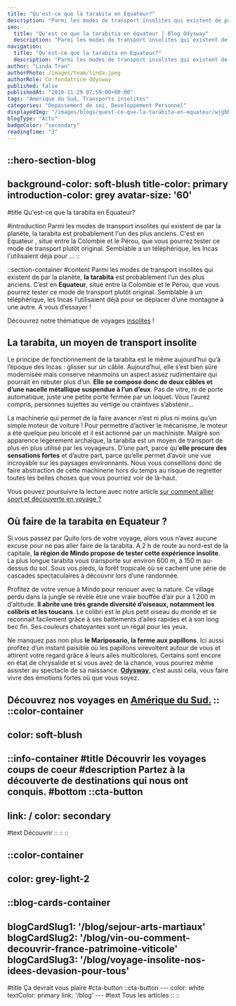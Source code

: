 ```yaml
---
title: "Qu'est-ce que la tarabita en Equateur?"
description: "Parmi les modes de transport insolites qui existent de par la planète, la tarabita est probablement l'un des plus anciens. C'est en Equateur , situe entre la Colombie et le Pérou, que vous pourrez tester ce mode de transport plutôt original. Semblable a un téléphérique, les Incas l'utilisaient déjà pour ..."
seo:
  title: "Qu'est ce que la tarabitia en équateur | Blog Odysway"
  description: "Parmi les modes de transport insolites qui existent de par la planete, la tarabita est probablement l'un des plus anciens."
navigation:
  title: "Qu'est-ce que la tarabita en Equateur?"
  description: "Parmi les modes de transport insolites qui existent de par la planète, la tarabita est probablement l'un des plus anciens. C'est en Equateur , situe entre la Colombie et le Pérou, que vous pourrez tester ce mode de transport plutôt original. Semblable a un téléphérique, les Incas l'utilisaient déjà pour ..."
author: "Linda Tran"
authorPhoto: /images/team/linda.jpeg
authorRole: Co-fondatrice Odysway
published: false
publishedAt: "2018-11-29 07:59:00+00:00"
tags: "Amerique du Sud, Transports insolites"
categories: "Depassement de soi, Developpement Personnel"
displayedImg: "/images/blogs/quest-ce-que-la-tarabita-en-equateur/wjgbNs6TSa6hAfBnw0xW.jpg"
blogType: "Actu"
badgeColor: "secondary"
readingTime: "3"
---
```


::hero-section-blog
---
background-color: soft-blush
title-color: primary
introduction-color: grey
avatar-size: '60'
---
#title
Qu'est-ce que la tarabita en Equateur?

#introduction
Parmi les modes de transport insolites qui existent de par la planète, la tarabita est probablement l'un des plus anciens. C'est en Equateur , situe entre la Colombie et le Pérou, que vous pourrez tester ce mode de transport plutôt original. Semblable a un téléphérique, les Incas l'utilisaient déjà pour ...
::

::section-container
#content
Parmi les modes de transport insolites qui existent de par la planète, **la tarabita** est probablement l’un des plus anciens. C’est en **Equateur**, situé entre la Colombie et le Pérou, que vous pourrez tester ce mode de transport plutôt original. Semblable à un téléphérique, les Incas l’utilisaient déjà pour se déplacer d’une montagne à une autre. A vous d’essayer !

Découvrez notre thématique de voyages [insolites](https://odysway.com/thematiques/voyage-insolite) !

## La tarabita, un moyen de transport insolite

Le principe de fonctionnement de la tarabita est le même aujourd’hui qu’à l’époque des Incas : glisser sur un câble. Aujourd’hui, elle s’est bien sûre modernisée mais conserve néanmoins un aspect assez rudimentaire qui pourrait en rebuter plus d’un. **Elle se compose donc de deux câbles et d’une nacelle métallique suspendue à l’un d’eux**. Pas de vitre, ni de porte automatique, juste une petite porte fermée par un loquet. Vous l’aurez compris, personnes sujettes au vertige ou craintives s’abstenir…

La machinerie qui permet de la faire avancer n’est ni plus ni moins qu’un simple moteur de voiture ! Pour permettre d’activer le mécanisme, le moteur a été quelque peu bricolé et il est actionné par un machiniste. Malgré son apparence légèrement archaïque, la tarabita est un moyen de transport de plus en plus utilisé par les voyageurs. D’une part, parce qu’**elle procure des sensations fortes** et d’autre part, parce qu’elle permet d’avoir une vue incroyable sur les paysages environnants. Nous vous conseillons donc de faire abstraction de cette machinerie hors du temps au risque de regretter toutes les belles choses que vous pourriez voir de là-haut.

Vous pouvez poursuivre la lecture avec notre article [sur comment allier sport et découverte en voyage ?](https://odysway.com/sport-decouverte-voyage)

## Où faire de la tarabita en Equateur ?

Si vous passez par Quito lors de votre voyage, alors vous n’avez aucune excuse pour ne pas aller faire de la tarabita. A 2 h de route au nord-est de la capitale, **la région de Mindo propose de tester cette expérience insolite**. La plus longue tarabita vous transporte sur environ 600 m, à 150 m au-dessus du sol. Sous vos pieds, la forêt tropicale où se cachent une série de cascades spectaculaires à découvrir lors d’une randonnée.

Profitez de votre venue à Mindo pour renouer avec la nature. Ce village perdu dans la jungle se révèle être une vraie bouffée d’air pur à 1 200 m d’altitude. **Il abrite une très grande diversité d’oiseaux, notamment les colibris et les toucans**. Le colibri est le plus petit oiseau du monde et se reconnait facilement grâce à ses battements d’ailes rapides et à son long bec fin. Ses couleurs chatoyantes sont un régal pour les yeux.

Ne manquez pas non plus **le Mariposario, la ferme aux papillons**. Ici aussi profitez d’un instant paisible où les papillons virevoltent autour de vous et attirent votre regard grâce à leurs ailes multicolores. Certains sont encore en état de chrysalide et si vous avez de la chance, vous pourrez même assister au spectacle de sa naissance. [**Odysway**](https://odysway.com/), c’est aussi cela, vous faire vivre des émotions fortes où que vous soyez.

Découvrez nos voyages en [Amérique du Sud.](https://odysway.com/destinations/amerique-du-sud)
::
::color-container
---
color: soft-blush
---
  ::info-container
  #title
  Découvrir les voyages coups de coeur
  #description
  Partez à la découverte de destinations qui nous ont conquis.
  #bottom
  ::cta-button
  ---
  link: /
  color: secondary
  ---
  #text
  Découvrir
  ::
  ::
::

::color-container
---
color: grey-light-2
---
  ::blog-cards-container
  ---
  blogCardSlug1: '/blog/sejour-arts-martiaux' 
  blogCardSlug2: '/blog/vin-ou-comment-decouvrir-france-patrimoine-viticole' 
  blogCardSlug3: '/blog/voyage-insolite-nos-idees-devasion-pour-tous' 
  ---
  #title
  Ça devrait vous plaire
  #cta-button
    ::cta-button
    ---
    color: white
    textColor: primary
    link: '/blog'
    ---
    #text
    Tous les  articles
    ::
  ::
